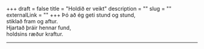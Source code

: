 +++
draft = false
title = "Holdið er veikt"
description = ""
slug = ""
externalLink = ""
+++
Þó að ég geti stund og stund,  
stiklað fram og aftur.  
Hjartað þráir hennar fund,  
holdsins ræður kraftur.  

- - - -
